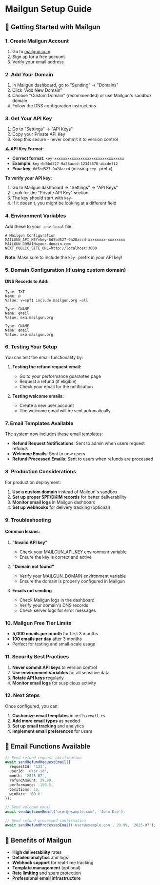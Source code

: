# Mailgun Setup Guide

## 🚀 Getting Started with Mailgun

### 1. Create Mailgun Account

1. Go to [mailgun.com](https://mailgun.com)
2. Sign up for a free account
3. Verify your email address

### 2. Add Your Domain

1. In Mailgun dashboard, go to "Sending" → "Domains"
2. Click "Add New Domain"
3. Choose "Custom Domain" (recommended) or use Mailgun's sandbox domain
4. Follow the DNS configuration instructions

### 3. Get Your API Key

1. Go to "Settings" → "API Keys"
2. Copy your Private API Key
3. Keep this secure - never commit it to version control

**⚠️ API Key Format:**

- **Correct format**: `key-xxxxxxxxxxxxxxxxxxxxxxxxxxxxxxxx`
- **Example**: `key-6d5bd527-9a28accd-12345678-abcdef12`
- **Your key**: `6d5bd527-9a28accd` (missing `key-` prefix)

**To verify your API key:**

1. Go to Mailgun dashboard → "Settings" → "API Keys"
2. Look for the "Private API Key" section
3. The key should start with `key-`
4. If it doesn't, you might be looking at a different field

### 4. Environment Variables

Add these to your `.env.local` file:

```env
# Mailgun Configuration
MAILGUN_API_KEY=key-6d5bd527-9a28accd-xxxxxxxx-xxxxxxxx
MAILGUN_DOMAIN=your-domain.com
NEXT_PUBLIC_SITE_URL=http://localhost:3000
```

**Note**: Make sure to include the `key-` prefix in your API key!

### 5. Domain Configuration (if using custom domain)

#### DNS Records to Add:

```
Type: TXT
Name: @
Value: v=spf1 include:mailgun.org ~all
```

```
Type: CNAME
Name: email
Value: mxa.mailgun.org
```

```
Type: CNAME
Name: email
Value: mxb.mailgun.org
```

### 6. Testing Your Setup

You can test the email functionality by:

1. **Testing the refund request email:**
   - Go to your performance guarantee page
   - Request a refund (if eligible)
   - Check your email for the notification

2. **Testing welcome emails:**
   - Create a new user account
   - The welcome email will be sent automatically

### 7. Email Templates Available

The system now includes these email templates:

- **Refund Request Notifications**: Sent to admin when users request refunds
- **Welcome Emails**: Sent to new users
- **Refund Processed Emails**: Sent to users when refunds are processed

### 8. Production Considerations

For production deployment:

1. **Use a custom domain** instead of Mailgun's sandbox
2. **Set up proper SPF/DKIM records** for better deliverability
3. **Monitor email logs** in Mailgun dashboard
4. **Set up webhooks** for delivery tracking (optional)

### 9. Troubleshooting

#### Common Issues:

1. **"Invalid API key"**
   - Check your MAILGUN_API_KEY environment variable
   - Ensure the key is correct and active

2. **"Domain not found"**
   - Verify your MAILGUN_DOMAIN environment variable
   - Ensure the domain is properly configured in Mailgun

3. **Emails not sending**
   - Check Mailgun logs in the dashboard
   - Verify your domain's DNS records
   - Check server logs for error messages

### 10. Mailgun Free Tier Limits

- **5,000 emails per month** for first 3 months
- **100 emails per day** after 3 months
- Perfect for testing and small-scale usage

### 11. Security Best Practices

1. **Never commit API keys** to version control
2. **Use environment variables** for all sensitive data
3. **Rotate API keys** regularly
4. **Monitor email logs** for suspicious activity

### 12. Next Steps

Once configured, you can:

1. **Customize email templates** in `utils/email.ts`
2. **Add more email types** as needed
3. **Set up email tracking** and analytics
4. **Implement email preferences** for users

## 📧 Email Functions Available

```typescript
// Send refund request notification
await sendRefundRequestEmail({
  requestId: '123',
  userId: 'user-id',
  month: '2025-07',
  refundAmount: 29.99,
  performance: -150.5,
  positions: 15,
  winRate: '60.0'
});

// Send welcome email
await sendWelcomeEmail('user@example.com', 'John Doe');

// Send refund processed confirmation
await sendRefundProcessedEmail('user@example.com', 29.99, '2025-07');
```

## 🎯 Benefits of Mailgun

- **High deliverability** rates
- **Detailed analytics** and logs
- **Webhook support** for real-time tracking
- **Template management** (optional)
- **Rate limiting** and spam protection
- **Professional email infrastructure**
